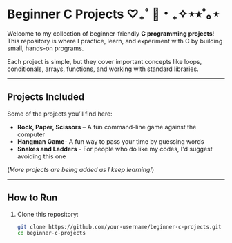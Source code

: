 # Beginner C Projects ♡₊˚ 🦢・₊✧⋆⭒˚｡⋆

Welcome to my collection of beginner-friendly **C programming projects**!  
This repository is where I practice, learn, and experiment with C by building small, hands-on programs.  

Each project is simple, but they cover important concepts like loops, conditionals, arrays, functions, and working with standard libraries.

---

##  Projects Included
Some of the projects you’ll find here:
- **Rock, Paper, Scissors** – A fun command-line game against the computer
- **Hangman Game**- A fun way to pass your time by guessing words
- **Snakes and Ladders** - For people who do like my codes, I'd suggest avoiding this one

(*More projects are being added as I keep learning!*)

---

## How to Run

1. Clone this repository:
   ```bash
   git clone https://github.com/your-username/beginner-c-projects.git
   cd beginner-c-projects
